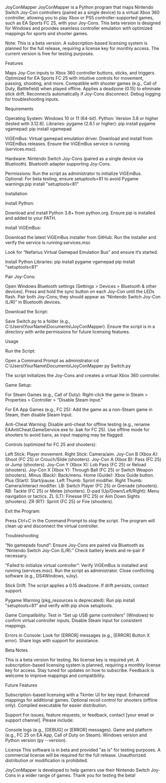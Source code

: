 JoyConMapper
JoyConMapper is a Python program that maps Nintendo Switch Joy-Con controllers (paired as a single device) to a virtual Xbox 360 controller, allowing you to play Xbox or PS5 controller-supported games, such as EA Sports FC 25, with your Joy-Cons. This beta version is designed for Windows and provides seamless controller emulation with optimized mappings for sports and shooter games.

Note: This is a beta version. A subscription-based licensing system is planned for the full release, requiring a license key for monthly access. The current version is free for testing purposes.

Features

Maps Joy-Con inputs to Xbox 360 controller buttons, sticks, and triggers.
Optimized for EA Sports FC 25 with intuitive controls for movement, passing, shooting, and more.
Compatible with shooter games (e.g., Call of Duty, Battlefield) when played offline.
Applies a deadzone (0.15) to eliminate stick drift.
Reconnects automatically if Joy-Cons disconnect.
Debug logging for troubleshooting inputs.

Requirements

Operating System: Windows 10 or 11 (64-bit).
Python: Version 3.8 or higher (tested with 3.12.6).
Libraries:
pygame (2.6.1 or higher): pip install pygame
vgamepad: pip install vgamepad


ViGEmBus: Virtual gamepad emulation driver.
Download and install from ViGEmBus releases.
Ensure the ViGEmBus service is running (services.msc).


Hardware:
Nintendo Switch Joy-Cons (paired as a single device via Bluetooth).
Bluetooth adapter supporting Joy-Cons.


Permissions: Run the script as administrator to initialize ViGEmBus.
Optional: For beta testing, ensure setuptools<81 to avoid Pygame warnings:pip install "setuptools<81"



Installation

Install Python:

Download and install Python 3.8+ from python.org.
Ensure pip is installed and added to your PATH.


Install ViGEmBus:

Download the latest ViGEmBus installer from GitHub.
Run the installer and verify the service is running:services.msc

Look for “Nefarius Virtual Gamepad Emulation Bus” and ensure it’s started.


Install Python Libraries:
pip install pygame vgamepad
pip install "setuptools<81"


Pair Joy-Cons:

Open Windows Bluetooth settings (Settings > Devices > Bluetooth & other devices).
Press and hold the sync button on each Joy-Con until the LEDs flash.
Pair both Joy-Cons; they should appear as “Nintendo Switch Joy-Con (L/R)” in Bluetooth devices.


Download the Script:

Save Switch.py to a folder (e.g., C:\Users\YourName\Documents\JoyConMapper).
Ensure the script is in a directory with write permissions for future licensing features.



Usage

Run the Script:

Open a Command Prompt as administrator:cd C:\Users\YourName\Documents\JoyConMapper
py Switch.py


The script initializes the Joy-Cons and creates a virtual Xbox 360 controller.


Game Setup:

For Steam Games (e.g., Call of Duty):
Right-click the game in Steam > Properties > Controller > “Disable Steam Input.”


For EA App Games (e.g., FC 25):
Add the game as a non-Steam game in Steam, then disable Steam Input.


Anti-Cheat Warning:
Disable anti-cheat for offline testing (e.g., rename EAAntiCheat.GameService.exe to .bak for FC 25).
Use offline mode for shooters to avoid bans, as input mapping may be flagged.




Controls (optimized for FC 25 and shooters):

Left Stick: Player movement.
Right Stick: Camera/aim.
Joy-Con B (Xbox A): Shoot (FC 25) or Crouch/Slide (shooters).
Joy-Con A (Xbox B): Pass (FC 25) or Jump (shooters).
Joy-Con Y (Xbox X): Lob Pass (FC 25) or Reload (shooters).
Joy-Con X (Xbox Y): Through Ball (FC 25) or Switch Weapon (shooters).
Minus (Back): Back/menu.
Home (Guide): Xbox Guide button.
Plus (Start): Start/pause.
Left Thumb: Sprint modifier.
Right Thumb: Camera/interact modifier.
LB: Switch Player (FC 25) or Grenade (shooters).
RB: Tackle (FC 25) or Melee (shooters).
D-pad (Up/Down/Left/Right): Menu navigation or tactics.
ZL (LT): Finesse (FC 25) or Aim Down Sights (shooters).
ZR (RT): Sprint (FC 25) or Fire (shooters).


Exit the Program:

Press Ctrl+C in the Command Prompt to stop the script.
The program will clean up and disconnect the virtual controller.



Troubleshooting

“No gamepads found”:
Ensure Joy-Cons are paired via Bluetooth as “Nintendo Switch Joy-Con (L/R).”
Check battery levels and re-pair if necessary.


“Failed to initialize virtual controller”:
Verify ViGEmBus is installed and running (services.msc).
Run the script as administrator.
Close conflicting software (e.g., DS4Windows, vJoy).


Stick Drift:
The script applies a 0.15 deadzone. If drift persists, contact support.


Pygame Warning (pkg_resources is deprecated):
Run pip install "setuptools<81" and verify with pip show setuptools.


Game Compatibility:
Test in “Set up USB game controllers” (Windows) to confirm virtual controller inputs.
Disable Steam Input for consistent mappings.


Errors in Console:
Look for [ERROR] messages (e.g., [ERROR] Button X error).
Share logs with support for assistance.



Beta Notes

This is a beta version for testing. No license key is required yet.
A subscription-based licensing system is planned, requiring a monthly license key for access. Stay tuned for updates on how to subscribe.
Feedback is welcome to improve mappings and compatibility.

Future Features

Subscription-based licensing with a Tkinter UI for key input.
Enhanced mappings for additional games.
Optional recoil control for shooters (offline only).
Compiled executable for easier distribution.

Support
For issues, feature requests, or feedback, contact [your email or support channel]. Please include:

Console logs (e.g., [DEBUG] or [ERROR] messages).
Game and platform (e.g., FC 25 on EA App, Call of Duty on Steam).
Windows version and Python version (py --version).

License
This software is in beta and provided "as is" for testing purposes. A commercial license will be required for the full release. Unauthorized distribution or modification is prohibited.

JoyConMapper is developed to help gamers use their Nintendo Switch Joy-Cons in a wider range of games. Thank you for testing the beta!
